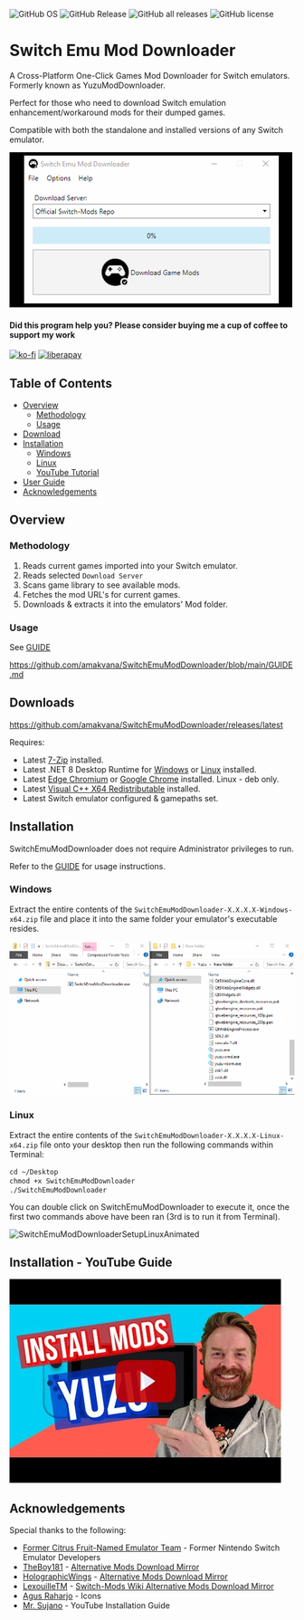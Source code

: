 ![GitHub OS](https://img.shields.io/static/v1?label=OS&message=WINDOWS%20|%20LINUX%20|%20STEAMOS&style=for-the-badge&color=brightgreen)
![GitHub Release](https://img.shields.io/github/v/release/amakvana/YuzuModDownloader?style=for-the-badge)
![GitHub all releases](https://img.shields.io/github/downloads/amakvana/YuzuModDownloader/total?style=for-the-badge)
![GitHub license](https://img.shields.io/github/license/amakvana/YuzuModDownloader?style=for-the-badge)

<!-- ![GitHub repo size](https://img.shields.io/github/repo-size/amakvana/YuzuModDownloader?style=for-the-badge) -->

# Switch Emu Mod Downloader

A Cross-Platform One-Click Games Mod Downloader for Switch emulators. Formerly known as YuzuModDownloader.

Perfect for those who need to download Switch emulation enhancement/workaround mods for their dumped games.

Compatible with both the standalone and installed versions of any Switch emulator.

![SwitchEmuModDownloaderAnimated](images/semd-1500.gif)

#### Did this program help you? Please consider buying me a cup of coffee to support my work

[![ko-fi](https://ko-fi.com/img/githubbutton_sm.svg)](https://ko-fi.com/amakvana)
[![liberapay](https://liberapay.com/assets/widgets/donate.svg)](https://liberapay.com/amakvana/donate)

## Table of Contents

- [Overview](#overview)
  - [Methodology](#methodology)
  - [Usage](#usage)
- [Download](#downloads)
- [Installation](#installation)
  - [Windows](#windows)
  - [Linux](#linux)
  - [YouTube Tutorial](#installation---youtube-guide)
- [User Guide](https://github.com/amakvana/SwitchEmuModDownloader/blob/main/GUIDE.md)
- [Acknowledgements](#acknowledgements)

## Overview

### Methodology

1. Reads current games imported into your Switch emulator.
2. Reads selected `Download Server`
3. Scans game library to see available mods.
4. Fetches the mod URL's for current games.
5. Downloads & extracts it into the emulators' Mod folder.

### Usage

See [GUIDE](https://github.com/amakvana/SwitchEmuModDownloader/blob/main/GUIDE.md)

https://github.com/amakvana/SwitchEmuModDownloader/blob/main/GUIDE.md

## Downloads

https://github.com/amakvana/SwitchEmuModDownloader/releases/latest

Requires:

- Latest [7-Zip](https://www.7-zip.org/a/7z2301-x64.msi) installed.
- Latest .NET 8 Desktop Runtime for [Windows](https://dotnet.microsoft.com/en-us/download/dotnet/thank-you/runtime-desktop-8.0.1-windows-x64-installer) or [Linux](https://learn.microsoft.com/en-gb/dotnet/core/install/linux?WT.mc_id=dotnet-35129-website) installed.
- Latest [Edge Chromium](https://www.microsoft.com/en-us/edge/download) or [Google Chrome](https://www.google.com/chrome/) installed. Linux - deb only.
- Latest [Visual C++ X64 Redistributable](https://aka.ms/vs/16/release/vc_redist.x64.exe) installed.
- Latest Switch emulator configured & gamepaths set.

## Installation

SwitchEmuModDownloader does not require Administrator privileges to run.

Refer to the [GUIDE](https://github.com/amakvana/SwitchEmuModDownloader/blob/main/GUIDE.md) for usage instructions.

### Windows

Extract the entire contents of the `SwitchEmuModDownloader-X.X.X.X-Windows-x64.zip` file and place it into the same folder your emulator's executable resides.

![SwitchEmuModDownloaderSetupWindowsAnimated](images/semd-setup-windows.gif)

### Linux

Extract the entire contents of the `SwitchEmuModDownloader-X.X.X.X-Linux-x64.zip` file onto your desktop then run the following commands within Terminal:

```
cd ~/Desktop
chmod +x SwitchEmuModDownloader
./SwitchEmuModDownloader
```

You can double click on SwitchEmuModDownloader to execute it, once the first two commands above have been ran (3rd is to run it from Terminal).

![SwitchEmuModDownloaderSetupLinuxAnimated](images/semd-setup-linux.gif)

## Installation - YouTube Guide

[![Watch the video](images/semd-youtube.jpg)](https://youtu.be/q_2ivWN07Kw)

## Acknowledgements

Special thanks to the following:

- [Former Citrus Fruit-Named Emulator Team](https://web.archive.org/web/20230303133913/https://yuzu-emu.org/) - Former Nintendo Switch Emulator Developers
- [TheBoy181](https://github.com/theboy181/) - [Alternative Mods Download Mirror](https://github.com/theboy181/switch-ptchtxt-mods)
- [HolographicWings](https://github.com/HolographicWings) - [Alternative Mods Download Mirror](https://github.com/HolographicWings/TOTK-Mods-collection)
- [LexouilleTM](https://github.com/LexouilleTM) - [Switch-Mods Wiki Alternative Mods Download Mirror](https://github.com/LexouilleTM/yuzu-mods-archive)
- [Agus Raharjo](https://www.iconfinder.com/agusraharj) - Icons
- [Mr. Sujano](https://www.youtube.com/watch?v=q_2ivWN07Kw) - YouTube Installation Guide
